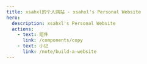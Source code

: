 ```yaml
---
title: xsahxl的个人网站 - xsahxl's Personal Website
hero:
  description: xsahxl's Personal Website
  actions:
    - text: 组件
      link: /components/copy
    - text: 小记
      link: /note/build-a-website
---
```

